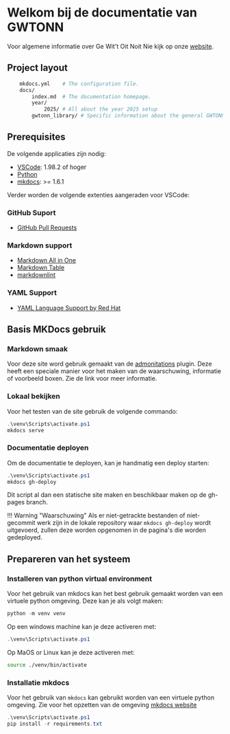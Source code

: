 # Welkom bij de documentatie van GWTONN

Voor algemene informatie over Ge Wit't Oit Noit Nie kijk op onze [website](https://gewittoitnoitnie.nl/).

## Project layout

```bash
    mkdocs.yml    # The configuration file.
    docs/
        index.md  # The documentation homepage.
        year/
            2025/ # All about the year 2025 setup
        gwtonn_library/ # Specific information about the general GWTONN Library support

```

## Prerequisites

De volgende applicaties zijn nodig:

* [VSCode](https://code.visualstudio.com/): 1.98.2 of hoger
* [Python](https://www.python.org/)
* [mkdocs](https://www.mkdocs.org/): >= 1.6.1

Verder worden de volgende extenties aangeraden voor VSCode:

### GitHub Suport

* [GitHub Pull Requests](https://marketplace.visualstudio.com/items?itemName=GitHub.vscode-pull-request-github)

### Markdown support

* [Markdown All in One](https://marketplace.visualstudio.com/items?itemName=yzhang.markdown-all-in-one)
* [Markdown Table](https://marketplace.visualstudio.com/items?itemName=TakumiI.markdowntable)
* [markdownlint](https://marketplace.visualstudio.com/items?itemName=DavidAnson.vscode-markdownlint)

### YAML Support

* [YAML Language Support by Red Hat](https://marketplace.visualstudio.com/items/?itemName=redhat.vscode-yaml)

## Basis MKDocs gebruik

### Markdown smaak

Voor deze site word gebruik gemaakt van de [admonitations](https://jimandreas.github.io/mkdocs-material/reference/admonitions/) plugin. Deze heeft een speciale manier voor het maken van de waarschuwing, informatie of voorbeeld boxen. Zie de link voor meer informatie. 

### Lokaal bekijken

Voor het testen van de site gebruik de volgende commando:

```ps1
.\venv\Scripts\activate.ps1
mkdocs serve
```

### Documentatie deployen

Om de documentatie te deployen, kan je handmatig een deploy starten:

```ps1
.\venv\Scripts\activate.ps1
mkdocs gh-deploy
```

Dit script al dan een statische site maken en beschikbaar maken op de gh-pages branch. 

!!! Warning "Waarschuwing"
    Als er niet-getrackte bestanden of niet-gecommit werk zijn in de lokale repository waar ```mkdocs gh-deploy``` wordt uitgevoerd, zullen deze worden opgenomen in de pagina's die worden gedeployed.

## Prepareren van het systeem

### Installeren van python virtual environment

Voor het gebruik van mkdocs kan het best gebruik gemaakt worden van een virtuele python omgeving. Deze kan je als volgt maken:

```ps1
python -m venv venv
```

Op een windows machine kan je deze activeren met:

```ps1
.\venv\Scripts\activate.ps1
```

Op MaOS or Linux kan je deze activeren met:

```bash
source ./venv/bin/activate
```

### Installatie mkdocs

Voor het gebruik van ```mkdocs``` kan gebruikt worden van een virtuele python omgeving. Zie voor het opzetten van de omgeving [mkdocs website](https://www.mkdocs.org/getting-started/)

```ps1
.\venv\Scripts\activate.ps1
pip install -r requirements.txt
```